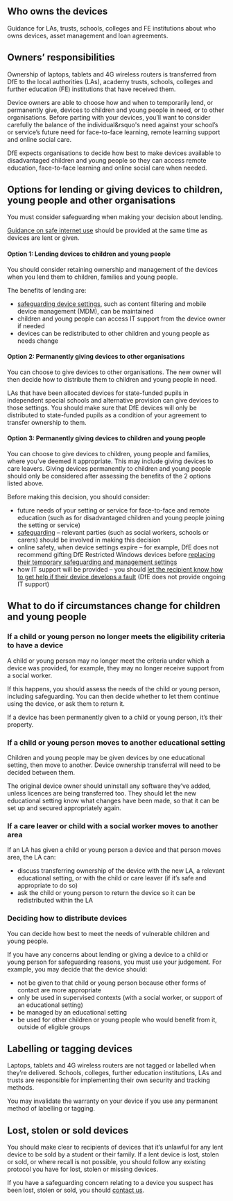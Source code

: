 ## Who owns the devices

Guidance for LAs, trusts, schools, colleges and FE institutions about who owns devices, asset management and loan agreements.

## Owners’ responsibilities

Ownership of laptops, tablets and 4G wireless routers is transferred from DfE to the local authorities (LAs), academy trusts, schools, colleges and further education (FE) institutions that have received them.

Device owners are able to choose how and when to temporarily lend, or permanently give, devices to children and young people in need, or to other organisations. Before parting with your devices, you’ll want to consider carefully the balance of the individual&rsquo's need against your school’s or service’s future need for face-to-face learning, remote learning support and online social care.

DfE expects organisations to decide how best to make devices available to disadvantaged children and young people so they can access remote education, face-to-face learning and online social care when needed.

## Options for lending or giving devices to children, young people and other organisations

You must consider safeguarding when making your decision about lending.

[Guidance on safe internet use](https://www.saferinternet.org.uk/) should be provided at the same time as devices are lent or given.

#### Option 1: Lending devices to children and young people

You should consider retaining ownership and management of the devices when you lend them to children, families and young people.

The benefits of lending are:

* [safeguarding device settings](/devices/safeguarding-for-device-users), such as content filtering and mobile device management (MDM), can be maintained
* children and young people can access IT support from the device owner if needed
* devices can be redistributed to other children and young people as needs change

#### Option 2: Permanently giving devices to other organisations

You can choose to give devices to other organisations. The new owner will then decide how to distribute them to children and young people in need.

LAs that have been allocated devices for state-funded pupils in independent special schools and alternative provision can give devices to those settings. You should make sure that DfE devices will only be distributed to state-funded pupils as a condition of your agreement to transfer ownership to them.

#### Option 3: Permanently giving devices to children and young people

You can choose to give devices to children, young people and families, where you’ve deemed it appropriate. This may include giving devices to care leavers. Giving devices permanently to children and young people should only be considered after assessing the benefits of the 2 options listed above.

Before making this decision, you should consider:

* future needs of your setting or service for face-to-face and remote education (such as for disadvantaged children and young people joining the setting or service)
* [safeguarding](/devices/safeguarding-for-device-users) &ndash; relevant parties (such as social workers, schools or carers) should be involved in making this decision
* online safety, when device settings expire – for example, DfE does not recommend gifting DfE Restricted Windows devices before [replacing their temporary safeguarding and management settings](/devices/guide-to-resetting-windows-laptops-and-tablets)
* how IT support will be provided &ndash; you should [let the recipient know how to get help if their device develops a fault](/devices/replace-a-faulty-device) (DfE does not provide ongoing IT support)

## What to do if circumstances change for children and young people

### If a child or young person no longer meets the eligibility criteria to have a device

A child or young person may no longer meet the criteria under which a device was provided, for example, they may no longer receive support from a social worker.

If this happens, you should assess the needs of the child or young person, including safeguarding. You can then decide whether to let them continue using the device, or ask them to return it.

If a device has been permanently given to a child or young person, it’s their property.

### If a child or young person moves to another educational setting

Children and young people may be given devices by one educational setting, then move to another. Device ownership transferral will need to be decided between them.

The original device owner should uninstall any software they’ve added, unless licences are being transferred too. They should let the new educational setting know what changes have been made, so that it can be set up and secured appropriately again.

### If a care leaver or child with a social worker moves to another area

If an LA has given a child or young person a device and that person moves area, the LA can:

* discuss transferring ownership of the device with the new LA, a relevant educational setting, or with the child or care leaver (if it’s safe and appropriate to do so)
* ask the child or young person to return the device so it can be redistributed within the LA

### Deciding how to distribute devices

You can decide how best to meet the needs of vulnerable children and young people.

If you have any concerns about lending or giving a device to a child or young person for safeguarding reasons, you must use your judgement. For example, you may decide that the device should:

* not be given to that child or young person because other forms of contact are more appropriate
* only be used in supervised contexts (with a social worker, or support of an educational setting)
* be managed by an educational setting
* be used for other children or young people who would benefit from it, outside of eligible groups

## Labelling or tagging devices

Laptops, tablets and 4G wireless routers are not tagged or labelled when they’re delivered. Schools, colleges, further education institutions, LAs and trusts are responsible for implementing their own security and tracking methods.

You may invalidate the warranty on your device if you use any permanent method of labelling or tagging.

## Lost, stolen or sold devices

You should make clear to recipients of devices that it’s unlawful for any lent device to be sold by a student or their family. If a lent device is lost, stolen or sold, or where recall is not possible, you should follow any existing protocol you have for lost, stolen or missing devices.

If you have a safeguarding concern relating to a device you suspect has been lost, stolen or sold, you should [contact us](/get-support).
